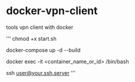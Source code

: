 # docker-vpn-client
tools vpn client with docker


'''
chmod +x start.sh

docker-compose up -d --build

docker exec -it <container_name_or_id> /bin/bash

ssh user@your.ssh.server
'''
